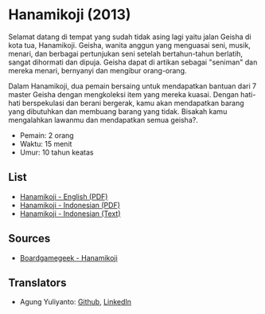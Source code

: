 Hanamikoji (2013)
=====================================================

Selamat datang di tempat yang sudah tidak asing lagi yaitu jalan Geisha di kota tua, Hanamikoji. Geisha, wanita anggun yang menguasai seni, musik, menari, dan berbagai pertunjukan seni setelah bertahun-tahun berlatih, sangat dihormati dan dipuja.
Geisha dapat di artikan sebagai "seniman" dan mereka menari, bernyanyi dan mengibur orang-orang.

Dalam Hanamikoji, dua pemain bersaing untuk mendapatkan bantuan dari 7 master Geisha dengan mengkoleksi item yang mereka kuasai. Dengan hati-hati berspekulasi dan berani bergerak, kamu akan mendapatkan barang yang dibutuhkan dan membuang barang yang tidak. Bisakah kamu mengalahkan lawanmu dan mendapatkan semua geisha?.

* Pemain: 2 orang
* Waktu: 15 menit
* Umur: 10 tahun keatas


## List
* [Hanamikoji - English (PDF)](hanamikoji-rules-en.pdf)
* [Hanamikoji - Indonesian (PDF)](hanamikoji-rules-id.pdf)
* [Hanamikoji - Indonesian (Text)](hanamikoji-rules-id.txt)


## Sources
* [Boardgamegeek - Hanamikoji](https://boardgamegeek.com/boardgame/158600/hanamikoji)


## Translators
* Agung Yuliyanto: [Github](https://github.com/agung96tm), [LinkedIn](https://www.linkedin.com/in/agung96tm/)
